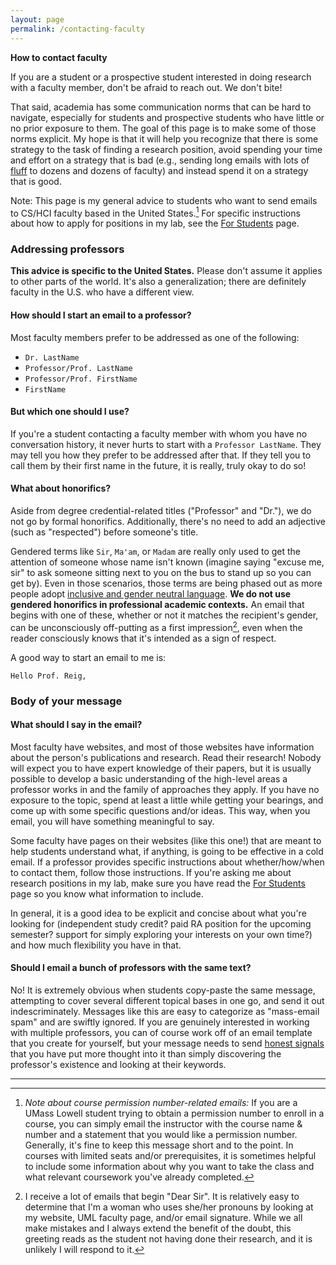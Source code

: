```yaml
---
layout: page
permalink: /contacting-faculty
---
```


**How to contact faculty**

If you are a student or a prospective student interested in doing research with a faculty member, don't be afraid to reach out. We don't bite!

That said, academia has some communication norms that can be hard to navigate, especially for students and prospective students who have little or no prior exposure to them. The goal of this page is to make some of those norms explicit. My hope is that it will help you recognize that there is some strategy to the task of finding a research position, avoid spending your time and effort on a strategy that is bad (e.g., sending long emails with lots of [fluff](https://compose.ly/for-writers/fluff-in-writing) to dozens and dozens of faculty) and instead spend it on a strategy that is good.

Note: This page is my general advice to students who want to send emails to CS/HCI faculty based in the United States.[^1] For specific instructions about how to apply for positions in my lab, see the [For Students](/students.md) page.

### Addressing professors

**This advice is specific to the United States.** Please don't assume it applies to other parts of the world. It's also a generalization; there are definitely faculty in the U.S. who have a different view.

#### How should I start an email to a professor?

Most faculty members prefer to be addressed as one of the following:

- `Dr. LastName`
- `Professor/Prof. LastName`
- `Professor/Prof. FirstName`
- `FirstName`

#### But which one should I use?

If you're a student contacting a faculty member with whom you have no conversation history, it never hurts to start with a `Professor LastName`. They may tell you how they prefer to be addressed after that. If they tell you to call them by their first name in the future, it is really, truly okay to do so!

#### What about honorifics?

Aside from degree credential-related titles ("Professor" and "Dr."), we do not go by formal honorifics. Additionally, there's no need to add an adjective (such as "respected") before someone's title.

Gendered terms like `Sir`, `Ma'am`, or `Madam` are really only used to get the attention of someone whose name isn't known (imagine saying "excuse me, sir" to ask someone sitting next to you on the bus to stand up so you can get by). Even in those scenarios, those terms are being phased out as more people adopt [inclusive and gender neutral language](https://www.nih.gov/nih-style-guide/inclusive-gender-neutral-language). **We do not use gendered honorifics in professional academic contexts.** An email that begins with one of these, whether or not it matches the recipient's gender, can be unconsciously off-putting as a first impression[^2], even when the reader consciously knows that it's intended as a sign of respect.

A good way to start an email to me is:

`Hello Prof. Reig,`

### Body of your message

#### What should I say in the email?

Most faculty have websites, and most of those websites have information about the person's publications and research. Read their research! Nobody will expect you to have expert knowledge of their papers, but it is usually possible to develop a basic understanding of the high-level areas a professor works in and the family of approaches they apply. If you have no exposure to the topic, spend at least a little while getting your bearings, and come up with some specific questions and/or ideas. This way, when you email, you will have something meaningful to say.

Some faculty have pages on their websites (like this one!) that are meant to help students understand what, if anything, is going to be effective in a cold email. If a professor provides specific instructions about whether/how/when to contact them, follow those instructions. If you're asking me about research positions in my lab, make sure you have read the [For Students](/students.md) page so you know what information to include.

In general, it is a good idea to be explicit and concise about what you're looking for (independent study credit? paid RA position for the upcoming semester? support for simply exploring your interests on your own time?) and how much flexibility you have in that.

#### Should I email a bunch of professors with the same text?

No! It is extremely obvious when students copy-paste the same message, attempting to cover several different topical bases in one go, and send it out indescriminately. Messages like this are easy to categorize as "mass-email spam" and are swiftly ignored. If you are genuinely interested in working with multiple professors, you can of course work off of an email template that you create for yourself, but your message needs to send [honest signals](https://en.wikipedia.org/wiki/Signalling_theory) that you have put more thought into it than simply discovering the professor's existence and looking at their keywords.

---

[^1]: _Note about course permission number-related emails:_ If you are a UMass Lowell student trying to obtain a permission number to enroll in a course, you can simply email the instructor with the course name & number and a statement that you would like a permission number. Generally, it's fine to keep this message short and to the point. In courses with limited seats and/or prerequisites, it is sometimes helpful to include some information about why you want to take the class and what relevant coursework you've already completed.
[^2]: I receive a lot of emails that begin "Dear Sir". It is relatively easy to determine that I'm a woman who uses she/her pronouns by looking at my website, UML faculty page, and/or email signature. While we all make mistakes and I always extend the benefit of the doubt, this greeting reads as the student not having done their research, and it is unlikely I will respond to it.
